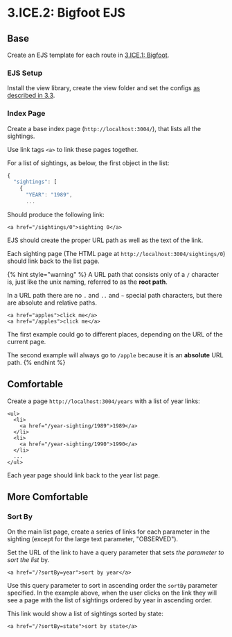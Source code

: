 # 3.ICE.2: Bigfoot EJS

## Base

Create an EJS template for each route in [3.ICE.1: Bigfoot](3.ice.1-bigfoot.md).

### EJS Setup

Install the view library, create the view folder and set the configs [as described in 3.3](../3.2-ejs/).

### Index Page

Create a base index page \(`http://localhost:3004/`\), that lists all the sightings.

Use link tags `<a>` to link these pages together.

For a list of sightings, as below, the first object in the list:

```javascript
{
  "sightings": [
    {
      "YEAR": "1989",
      ...
```

Should produce the following link:

```markup
<a href="/sightings/0">sighting 0</a>
```

EJS should create the proper URL path as well as the text of the link.

Each sighting page \(The HTML page at `http://localhost:3004/sightings/0`\) should link back to the list page.

{% hint style="warning" %}
A URL path that consists only of a `/` character is, just like the unix naming, referred to as the **root path**.

In a URL path there are no `.` and `..` and `~` special path characters, but there are absolute and relative paths.

```markup
<a href="apples">click me</a>
<a href="/apples">click me</a>
```

The first example could go to different places, depending on the URL of the current page.

The second example will always go to `/apple` because it is an **absolute** URL path.
{% endhint %}

## Comfortable

Create a page `http://localhost:3004/years` with a list of year links:

```markup
<ul>
  <li>
    <a href="/year-sighting/1989">1989</a>
  </li>
  <li>
    <a href="/year-sighting/1990">1990</a>
  </li>
  ...
</ul>
```

Each year page should link back to the year list page.

## More Comfortable

### Sort By

On the main list page, create a series of links for each parameter in the sighting \(except for the large text parameter, "OBSERVED"\).

Set the URL of the link to have a query parameter that sets _the parameter to sort the list_ by.

```markup
<a href="/?sortBy=year">sort by year</a>
```

Use this query parameter to sort in ascending order the `sortBy` parameter specified. In the example above, when the user clicks on the link they will see a page with the list of sightings ordered by year in ascending order.

This link would show a list of sightings sorted by state:

```markup
<a href="/?sortBy=state">sort by state</a>
```

